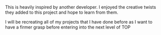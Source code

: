 This is heavily inspired by another developer. I enjoyed the creative twists they added to this project and hope to learn from them.

I will be recreating all of my projects that I have done before as I want to have a firmer grasp before entering into the next level of TOP